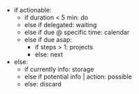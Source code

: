 - if actionable:
	- if duration < 5 min: do
	- else if delegated: waiting
	- else if due @ specific time: calendar
	- else if due asap:
		- if steps > 1: projects
		- else: next
- else:
	- if currently info: storage
	- else if potential info | action: possible
	- else: discard
